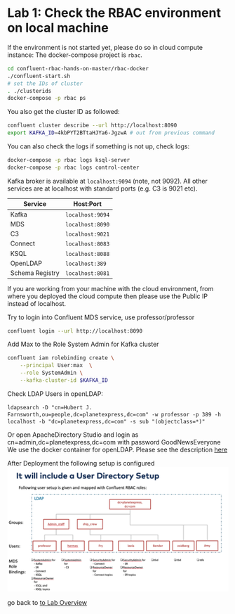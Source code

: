 # Lab 1: Check the RBAC environment on local machine
If the environment is not started yet, please do so in cloud compute instance:
The docker-compose project is `rbac`. 
```bash
cd confluent-rbac-hands-on-master/rbac-docker
./confluent-start.sh
# set the IDs of cluster
. ./clusterids
docker-compose -p rbac ps
```
You also get the cluster ID as followed:
```bash
confluent cluster describe --url http://localhost:8090
export KAFKA_ID=4kbPYT2BTtaHJYa6-JgzwA # out from previous command
```
You can also check the logs if something is not up, check logs:
```bash
docker-compose -p rbac logs ksql-server
docker-compose -p rbac logs control-center
```
Kafka broker is available at `localhost:9094` (note, not 9092). All other services are at localhost with standard ports (e.g. C3 is 9021 etc).

| Service         | Host:Port        |
| --------------- | ---------------- |
| Kafka           | `localhost:9094` |
| MDS             | `localhost:8090` |
| C3              | `localhost:9021` |
| Connect         | `localhost:8083` |
| KSQL            | `localhost:8088` |
| OpenLDAP        | `localhost:389`  |
| Schema Registry | `localhost:8081` |

If you are working from your machine with the cloud environment, from where you deployed the cloud compute then please use the Public IP instead of localhost.

Try to login into Confluent MDS service, use professor/professor
```bash
confluent login --url http://localhost:8090
```
Add Max to the Role System Admin for Kafka cluster
```bash
confluent iam rolebinding create \
    --principal User:max  \
    --role SystemAdmin \
    --kafka-cluster-id $KAFKA_ID
```
Check LDAP Users in openLDAP:
```
ldapsearch -D "cn=Hubert J. Farnsworth,ou=people,dc=planetexpress,dc=com" -w professor -p 389 -h localhost -b "dc=planetexpress,dc=com" -s sub "(objectclass=*)"
```
Or open ApacheDirectory Studio and login as cn=admin,dc=planetexpress,dc=com with password GoodNewsEveryone
We use the docker container for openLDAP. Please see the description [here](https://github.com/rroemhild/docker-test-openldap)

After Deployment the following setup is configured
![deployed RBAC configuration](images/LDAP-ACCESS2Kafka.png)

go back to [to Lab Overview](https://github.com/ora0600/confluent-rbac-hands-on#hands-on-agenda-and-labs)